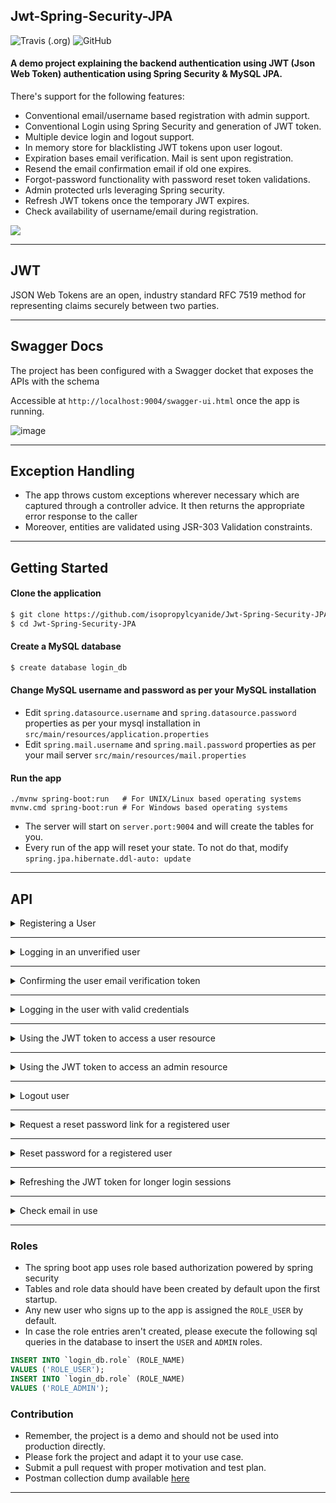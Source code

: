 ## Jwt-Spring-Security-JPA ##

![Travis (.org)](https://img.shields.io/travis/isopropylcyanide/Jwt-Spring-Security-JPA)
![GitHub](https://img.shields.io/github/license/isopropylcyanide/Jwt-Spring-Security-JPA?color=blue)

#### A demo project explaining the backend authentication using JWT (Json Web Token) authentication using Spring Security &amp; MySQL JPA.

There's support for the following features:

* Conventional email/username based registration with admin support.
* Conventional Login using Spring Security and generation of JWT token.
* Multiple device login and logout support.
* In memory store for blacklisting JWT tokens upon user logout.
* Expiration bases email verification. Mail is sent upon registration.
* Resend the email confirmation email if old one expires.
* Forgot-password functionality with password reset token validations.
* Admin protected urls leveraging Spring security.
* Refresh JWT tokens once the temporary JWT expires.
* Check availability of username/email during registration.

![](https://cdn-images-1.medium.com/max/1334/1*7T41R0dSLEzssIXPHpvimQ.png)

---

## JWT ##

JSON Web Tokens are an open, industry standard RFC 7519 method for representing claims securely between two parties.

---

## Swagger Docs ##

The project has been configured with a Swagger docket that exposes the APIs with the schema

Accessible at `http://localhost:9004/swagger-ui.html` once the app is running.

![image](https://user-images.githubusercontent.com/12872673/139554260-cc570c43-953a-46d1-a4c4-305ff3807ffb.png)

---

## Exception Handling ##

* The app throws custom exceptions wherever necessary which are captured through a controller advice. It then returns
  the appropriate error response to the caller
* Moreover, entities are validated using JSR-303 Validation constraints.

---

## Getting Started

<h4> Clone the application </h4>

```bash
$ git clone https://github.com/isopropylcyanide/Jwt-Spring-Security-JPA.git
$ cd Jwt-Spring-Security-JPA
```

<h4> Create a MySQL database </h4>

```bash
$ create database login_db
```

<h4> Change MySQL username and password as per your MySQL installation </h4>

- Edit `spring.datasource.username` and `spring.datasource.password` properties as per your mysql installation
  in `src/main/resources/application.properties`
- Edit `spring.mail.username` and `spring.mail.password` properties as per your mail
  server `src/main/resources/mail.properties`

<h4> Run the app </h4>

```shell
./mvnw spring-boot:run   # For UNIX/Linux based operating systems
mvnw.cmd spring-boot:run # For Windows based operating systems
```

- The server will start on `server.port:9004` and will create the tables for you.
- Every run of the app will reset your state. To not do that, modify `spring.jpa.hibernate.ddl-auto: update`

---

## API ##

<details>
<summary>Registering a User</summary>

```
curl --location --request POST 'localhost:9004/api/auth/register' \
--header 'Content-Type: application/json' \
--data-raw '{
    "email": "amangarg1995sep@gmail.com",
    "password": "amangarg",
    "registerAsAdmin": true
}'
```

![image](https://user-images.githubusercontent.com/12872673/139542127-126c70d7-8d94-49a9-9dc6-2c3b127d8844.png)

> ⚠️ If you re-register an email twice, you'll get the "email in use" error

</details>

---

<details>
<summary>Logging in an unverified user</summary>

```
curl --location --request POST 'localhost:9004/api/auth/login' \
--header 'Content-Type: application/json' \
--data-raw '{
    "email": "amangarg1995sep@gmail.com",
    "password": "amangarg",
    "deviceInfo": {
        "deviceId": "D1",
        "deviceType": "DEVICE_TYPE_ANDROID",
        "notificationToken": "N1"
    }
}'
```

![image](https://user-images.githubusercontent.com/12872673/139542083-a9df7f31-16d8-4d1c-8187-3e52a8d9d1e6.png)

</details>

---

<details>
<summary>Confirming the user email verification token</summary>

```
curl --location --request GET 'localhost:9004/api/auth/registrationConfirmation?token=bcbf8764-dbf2-4676-9ebd-2c74436293b9' \
--header 'Content-Type: application/json' \
--data-raw '{
    "email": "a@b.com",
    "password": "HI12",
    "deviceInfo": {
        "deviceId": "D1",
        "deviceType": "DEVICE_TYPE_ANDROID",
        "notificationToken": "N1"
    }
}'
```

![image](https://user-images.githubusercontent.com/12872673/139542456-99cde036-acfe-48db-8bf7-8c86bde18b13.png)

> ⚠️ If you pass the incorrect token you will get a "Token Mismatch error"

> ❔ **Don't know the token?**: Check your email in `mail.properties`

> ❔ **Still didn't get it?**: Look inside the database `email_verification_token#token`

</details>

---

<details>
<summary>Logging in the user with valid credentials</summary>

```
curl --location --request POST 'localhost:9004/api/auth/login' \
--header 'Content-Type: application/json' \
--data-raw '{
    "email": "amangarg1995sep@gmail.com",
    "password": "amangarg",
    "deviceInfo": {
        "deviceId": "D1",
        "deviceType": "DEVICE_TYPE_ANDROID",
        "notificationToken": "N1"
    }
}'
```

![image](https://user-images.githubusercontent.com/12872673/139542792-5b3b44d7-9cc3-4cbf-83a3-f4dc677ff2e6.png)

> ⚠️ If you do not enter correct credentials you will get a "Bad credentials error"

> ⚠️ If your email is not verified (refer the above API) you will get an "Unauthorized" error

> ❔ Device information is required to enable a multi device login and logout functionality.

</details>

---

<details>
<summary>Using the JWT token to access a user resource </summary>

```
curl --location --request GET 'localhost:9004/api/user/me' \
--header 'Authorization: Bearer eyJhbGciOiJIUzUxMiJ9.eyJzdWIiOiIxIiwiaWF0IjoxNjM1NjE0NTY4LCJleHAiOjE2MzU2MTU0Njh9.d8CJYduoC44njutphODoezheSt_so3Doc9g1RSiMaDU_qJwY0_3Ym4092hFkHsh-jbyB_9i66LbwSEE-szAgEw'
```

![image](https://user-images.githubusercontent.com/12872673/139542964-87617a5e-8771-44cd-a40f-160a2fb0b8ce.png)

> ⚠️ If you enter an invalid token (obtained post login), you will get an "Incorrect JWT Signature" error.

> ⚠️ If you enter a malformed JWT token, you will get a "Malformed JWT Signature" error.

> ⚠️ If you enter an expired JWT token (default: `app.jwt.expiration`, you will get an "Expired JWT Signature" error and clients should refresh the JWT token.

![image](https://user-images.githubusercontent.com/12872673/139553744-9b3de48f-4974-47b1-9572-6ad767f46fc7.png)


</details>


---

<details>
<summary>Using the JWT token to access an admin resource </summary>

```
curl --location --request GET 'localhost:9004/api/user/admins' \
--header 'Authorization: Bearer eyJhbGciOiJIUzUxMiJ9.eyJzdWIiOiIxIiwiaWF0IjoxNjM1NjE0NTY4LCJleHAiOjE2MzU2MTU0Njh9.d8CJYduoC44njutphODoezheSt_so3Doc9g1RSiMaDU_qJwY0_3Ym4092hFkHsh-jbyB_9i66LbwSEE-szAgEw'
```

![image](https://user-images.githubusercontent.com/12872673/139543215-5235a56b-dccc-4058-a2e7-2943a1edd32d.png)


> ⚠️ If you registered a user with `registerAsAdmin: false`, then you will get a "Forbidden" error.
![image](https://user-images.githubusercontent.com/12872673/139543260-bb34235b-6372-474d-98d9-b8c976dd9c3e.png)

> ⚠️ JWT has to be valid (same constraints as the above user resource API)

</details>

---
<details>
<summary>Logout user</summary>

```
curl --location --request POST 'localhost:9004/api/user/logout' \
--header 'Authorization: Bearer eyJhbGciOiJIUzUxMiJ9.eyJzdWIiOiIxIiwiaWF0IjoxNjM1NjE0NTY4LCJleHAiOjE2MzU2MTU0Njh9.d8CJYduoC44njutphODoezheSt_so3Doc9g1RSiMaDU_qJwY0_3Ym4092hFkHsh-jbyB_9i66LbwSEE-szAgEw' \
--header 'Content-Type: application/json' \
--data-raw '{
    "deviceInfo": {
        "deviceId": "D1",
        "deviceType": "DEVICE_TYPE_ANDROID",
        "notificationToken": "N1"
    }
}'
```

![image](https://user-images.githubusercontent.com/12872673/139543370-9a2b7126-2342-41e5-88ef-4607cd4489a5.png)

> ❔ Logging out also deletes the refresh token associated with the device. In real production, this token should be specifically invalidated.

> ⚠️ If the JWT isn't passed then you will get an "Unauthorized" error.

![image](https://user-images.githubusercontent.com/12872673/139543332-e10e7f09-a8ce-4e9b-826e-4eabb3aa95d2.png)

> ⚠️ If you try to log out same user twice (without an app restart), you will get a "Token Expired" error. This works because on logout we invalidate the JWT

![image](https://user-images.githubusercontent.com/12872673/139543427-255d52fb-7009-40fc-a087-e28371d4d056.png)

> ⚠️ If you try to log out a logged-in user against an invalid device (say D2), you will get an "Invalid Device" error.

![image](https://user-images.githubusercontent.com/12872673/139543479-93638179-ce96-45dd-b9bc-314d73657ccd.png)

</details>

---

<details>
<summary>Request a reset password link for a registered user</summary>

```
curl --location --request POST 'localhost:9004/api/auth/password/resetlink' \
--header 'Content-Type: application/json' \
--data-raw '{
    "email": "amangarg1995sep@gmail.com"
}'
```

![image](https://user-images.githubusercontent.com/12872673/139543608-1ad23334-84a9-4c43-b849-197a2b4383e2.png)

> ❔ You can request a password reset multiple times. The reset token would be generated multiple times with an `app.token.password.reset.duration`

> ❔ You can request a password reset for a user even when they have not verified their email once. This is okay for our demo case.

> ⚠️ If you try to request a password reset for an unregistered user, you will get a "No matching user" error

</details>

---

<details>
<summary>Reset password for a registered user</summary>

```
curl --location --request POST 'localhost:9004/api/auth/password/reset' \
--header 'Content-Type: application/json' \
--data-raw '{
    "email": "amangarg1995sep@gmail.com",
    "password": "P1",
    "confirmPassword": "P1",
    "token": "880ab6f1-4b4b-4d04-92bd-8995b4063205"
}'
```

![image](https://user-images.githubusercontent.com/12872673/139558080-cc69c43d-eff3-4316-9834-170f3f496c06.png)


> ⚠️ If your new passwords do not match, there will be an error

> ⚠️ If your password reset token is not valid or is for some other user, you'll get a "Password Reset Token Not Found" error.

![image](https://user-images.githubusercontent.com/12872673/139545592-7076ccef-c23e-4a6b-90ec-de157b4e4d67.png)

> ⚠️ If you try to use a password reset token twice, you will get a "Token Inactive" error
![image](https://user-images.githubusercontent.com/12872673/139558023-f26a60f8-affe-4c39-a998-b264064be4f1.png)



</details>

---


<details>
<summary>Refreshing the JWT token for longer login sessions</summary>

```
curl --location --request POST 'localhost:9004/api/auth/refresh' \
--header 'Content-Type: application/json' \
--data-raw '{
    "refreshToken": "d029e0fa-80f5-4768-837c-7e85a0f94960"
}'
```

![image](https://user-images.githubusercontent.com/12872673/139551414-d45fc7ab-eaf6-4f24-b7ff-b34c7a8d66c4.png)

> ❔ You can refresh a JWT multiple times against the refresh token. That is the purpose of refresh. Refresh token expiry can be controlled with `app.token.refresh.duration`

> ⚠️ If you pass an invalid refresh token (obtained through login), you will get a "No token found" error

![image](https://user-images.githubusercontent.com/12872673/139549108-0c17f424-9a5c-4deb-ad35-ac56b80d28c6.png)

</details>

---

<details>
<summary>Check email in use</summary>

```
curl --location --request GET 'localhost:9004/api/auth/checkEmailInUse?email=amangarg1995sep@gmail.com'
```

![image](https://user-images.githubusercontent.com/12872673/139553820-8d18ad09-9d96-48fa-bca1-0a8ddefd492f.png)



> ❔ The API can be accessed insecurely and hence should be rate limited in production to prevent a DDOS attack.

> ❔ You can request a password reset for a user even when they have not verified their email once. This is okay for our demo case.

> ⚠️ If you try to request a password reset for an unregistered user, you will get a "No matching user" error

</details>

---

<h3> Roles </h3>

- The spring boot app uses role based authorization powered by spring security
- Tables and role data should have been created by default upon the first startup.
- Any new user who signs up to the app is assigned the `ROLE_USER` by default.
- In case the role entries aren't created, please execute the following sql queries in the database to insert the `USER`
  and `ADMIN` roles.

```sql
INSERT INTO `login_db.role` (ROLE_NAME)
VALUES ('ROLE_USER');
INSERT INTO `login_db.role` (ROLE_NAME)
VALUES ('ROLE_ADMIN');
```

### Contribution ###

* Remember, the project is a demo and should not be used into production directly.
* Please fork the project and adapt it to your use case.
* Submit a pull request with proper motivation and test plan.
* Postman collection dump available [here](https://gist.github.com/isopropylcyanide/a4e8556814dbf28dc3320be59785b807)

---
